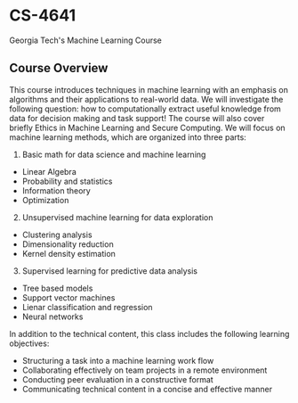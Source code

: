 # CS-4641
Georgia Tech's Machine Learning Course

## Course Overview
This course introduces techniques in machine learning with an emphasis on algorithms and their applications to real-world data. We will investigate the following question: how to computationally extract useful knowledge from data for decision making and task support! The course will also cover briefly Ethics in Machine Learning and Secure Computing. We will focus on machine learning methods, which are organized into three parts:

1. Basic math for data science and machine learning
- Linear Algebra
- Probability and statistics
- Information theory
- Optimization
2. Unsupervised machine learning for data exploration
- Clustering analysis
- Dimensionality reduction
- Kernel density estimation
3. Supervised learning for predictive data analysis
- Tree based models
- Support vector machines
- Lienar classification and regression
- Neural networks

In addition to the technical content, this class includes the following learning objectives:
- Structuring a task into a machine learning work flow
- Collaborating effectively on team projects in a remote environment
- Conducting peer evaluation in a constructive format
- Communicating technical content in a concise and effective manner
